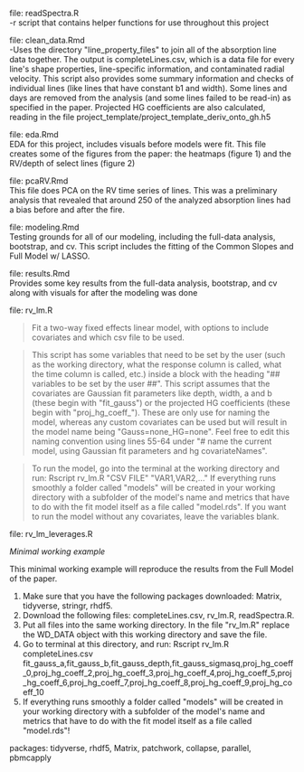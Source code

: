 file: readSpectra.R <br>
	 -r script that contains helper functions for use throughout this project

file: clean_data.Rmd <br>
	-Uses the directory "line_property_files" to join all of the absorption line data together. The output is completeLines.csv, which is a data file for every line's shape properties, line-specific information, and contaminated radial velocity. This script also provides some summary information and checks of individual lines (like lines that have constant b1 and width). Some lines and days are removed from the analysis (and some lines failed to be read-in) as specified in the paper. Projected HG coefficients are also calculated, reading in the file project_template/project_template_deriv_onto_gh.h5
	
file: eda.Rmd <br>
    EDA for this project, includes visuals before models were fit. This file creates some of the figures from the paper: the heatmaps (figure 1) and the RV/depth of select lines (figure 2)

file: pcaRV.Rmd <br>
    This file does PCA on the RV time series of lines. This was a preliminary analysis that revealed that around 250 of the analyzed absorption lines had a bias before and after the fire.

file: modeling.Rmd <br>
    Testing grounds for all of our modeling, including the full-data analysis, bootstrap, and cv. This script includes the fitting of the Common Slopes and Full Model w/ LASSO.

file: results.Rmd <br>
    Provides some key results from the full-data analysis, bootstrap, and cv along with visuals for after the modeling was done
		
file: rv_lm.R <br>
> Fit a two-way fixed effects linear model, with options to include covariates and which csv file to be used.

> This script has some variables that need to be set by the user (such as the working directory, what the response column is called, what the time column is called, etc.) inside a block with the heading "## variables to be set by the user ##". This script assumes that the covariates are Gaussian fit parameters like depth, width, a and b (these begin with "fit_gauss") or the projected HG coefficients (these begin with "proj_hg_coeff_"). These are only use for naming the model, whereas any custom covariates can be used but will result in the model name being "Gauss=none_HG=none". Feel free to edit this naming convention using lines 55-64 under "# name the current model, using Gaussian fit parameters and hg covariateNames".

> To run the model, go into the terminal at the working directory and run: Rscript rv_lm.R "CSV FILE" "VAR1,VAR2,..." If everything runs smoothly a folder called "models" will be created in your working directory with a subfolder of the model's name and metrics that have to do with the fit model itself as a file called "model.rds".  If you want to run the model without any covariates, leave the variables blank.
	
file: rv_lm_leverages.R <br>


*Minimal working example*

This minimal working example will reproduce the results from the Full Model of the paper.

1. Make sure that you have the following packages downloaded: Matrix, tidyverse, stringr, rhdf5.
2. Download the following files: completeLines.csv, rv_lm.R, readSpectra.R.
3. Put all files into the same working directory. In the file "rv_lm.R" replace the WD_DATA object with this working directory and save the file.
4. Go to terminal at this directory, and run: Rscript rv_lm.R completeLines.csv fit_gauss_a,fit_gauss_b,fit_gauss_depth,fit_gauss_sigmasq,proj_hg_coeff_0,proj_hg_coeff_2,proj_hg_coeff_3,proj_hg_coeff_4,proj_hg_coeff_5,proj_hg_coeff_6,proj_hg_coeff_7,proj_hg_coeff_8,proj_hg_coeff_9,proj_hg_coeff_10
5. If everything runs smoothly a folder called "models" will be created in your working directory with a subfolder of the model's name and metrics that have to do with the fit model itself as a file called "model.rds"!

packages: tidyverse, rhdf5, Matrix, patchwork, collapse, parallel, pbmcapply